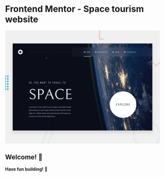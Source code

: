 # Frontend Mentor - Space tourism website

![Design preview for the Space tourism website coding challenge](./preview.jpg)

## Welcome! 👋

**Have fun building!** 🚀
